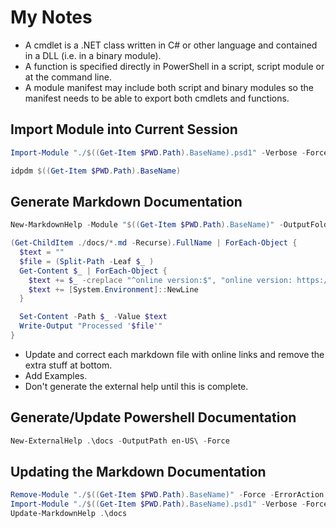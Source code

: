 # My Notes

- A cmdlet is a .NET class written in C# or other language and contained in a DLL (i.e. in a binary module).
- A function is specified directly in PowerShell in a script, script module or at the command line.
- A module manifest may include both script and binary modules so the manifest needs to be able to export both cmdlets and functions.

## Import Module into Current Session

```powershell
Import-Module "./$((Get-Item $PWD.Path).BaseName).psd1" -Verbose -Force
```

```powershell
idpdm $((Get-Item $PWD.Path).BaseName)
```

## Generate Markdown Documentation

```powershell
New-MarkdownHelp -Module "$((Get-Item $PWD.Path).BaseName)" -OutputFolder .\docs -WithModulePage
```

```powershell
(Get-ChildItem ./docs/*.md -Recurse).FullName | ForEach-Object {
  $text = ""
  $file = (Split-Path -Leaf $_ )
  Get-Content $_ | ForEach-Object {
    $text += $_ -creplace "^online version:$", "online version: https://github.com/dcjulian29/scripts-powershell/blob/main/Modules/$((Get-Item $PWD.Path).BaseName)/docs/$file"
    $text += [System.Environment]::NewLine
  }

  Set-Content -Path $_ -Value $text
  Write-Output "Processed '$file'"
}
```

- Update and correct each markdown file with online links and remove the extra stuff at bottom.
- Add Examples.
- Don't generate the external help until this is complete.

## Generate/Update Powershell Documentation

```powershell
New-ExternalHelp .\docs -OutputPath en-US\ -Force
```

## Updating the Markdown Documentation

```powershell
Remove-Module "./$((Get-Item $PWD.Path).BaseName)" -Force -ErrorAction Continue
Import-Module "./$((Get-Item $PWD.Path).BaseName).psd1" -Verbose -Force
Update-MarkdownHelp .\docs
```
